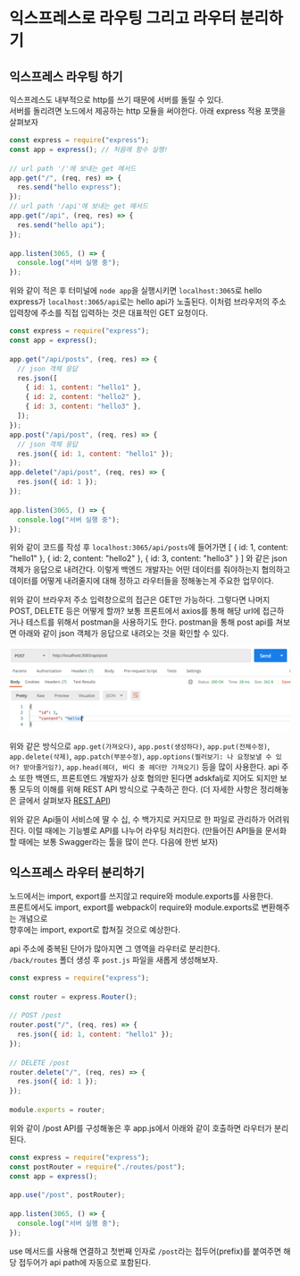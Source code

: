 ﻿# 익스프레스로 라우팅 그리고 라우터 분리하기

## 익스프레스 라우팅 하기

익스프레스도 내부적으로 http를 쓰기 때문에 서버를 돌릴 수 있다.  
서버를 돌리려면 노드에서 제공하는 http 모듈을 써야한다. 아래 express 적용 포맷을 살펴보자

```jsx
const express = require("express");
const app = express(); // 처음에 함수 실행!

// url path '/'에 보내는 get 메서드
app.get("/", (req, res) => {
  res.send("hello express");
});
// url path '/api'에 보내는 get 메서드
app.get("/api", (req, res) => {
  res.send("hello api");
});

app.listen(3065, () => {
  console.log("서버 실행 중");
});
```

위와 같이 적은 후 터미널에 `node app`을 실행시키면 `localhost:3065`로 hello express가 `localhost:3065/api`로는 hello api가 노출된다. 이처럼 브라우저의 주소입력창에 주소를 직접 입력하는 것은 대표적인 GET 요청이다.

```jsx
const express = require("express");
const app = express();

app.get("/api/posts", (req, res) => {
  // json 객체 응답
  res.json([
    { id: 1, content: "hello1" },
    { id: 2, content: "hello2" },
    { id: 3, content: "hello3" },
  ]);
});
app.post("/api/post", (req, res) => {
  // json 객체 응답
  res.json({ id: 1, content: "hello1" });
});
app.delete("/api/post", (req, res) => {
  res.json({ id: 1 });
});

app.listen(3065, () => {
  console.log("서버 실행 중");
});
```

위와 같이 코드를 작성 후 `localhost:3065/api/posts`에 들어가면 [ { id: 1, content: "hello1" }, { id: 2, content: "hello2" }, { id: 3, content: "hello3" } ] 와 같은 json 객체가 응답으로 내려간다. 이렇게 백엔드 개발자는 어떤 데이터를 줘야하는지 협의하고 데이터를 어떻게 내려줄지에 대해 정하고 라우터들을 정해놓는게 주요한 업무이다.

위와 같이 브라우저 주소 입력창으로의 접근은 GET만 가능하다. 그렇다면 나머지 POST, DELETE 등은 어떻게 할까? 보통 프론트에서 axios를 통해 해당 url에 접근하거나 테스트를 위해서 postman을 사용하기도 한다. postman을 통해 post api를 쳐보면 아래와 같이 json 객체가 응답으로 내려오는 것을 확인할 수 있다.

![](../../img/210223-1.png)

위와 같은 방식으로 `app.get(가져오다)`, `app.post(생성하다)`, `app.put(전체수정)`, `app.delete(삭제)`, `app.patch(부분수정)`, `app.options(찔러보기: 나 요청보낼 수 있어? 받아줄거임?)`, `app.head(헤더, 바디 중 헤더만 가져오기)` 등을 많이 사용한다. api 주소 또한 백엔드, 프론트엔드 개발자가 상호 협의만 된다면 adskfalj로 지어도 되지만 보통 모두의 이해를 위해 REST API 방식으로 구축하곤 한다.
(더 자세한 사항은 정리해놓은 글에서 살펴보자 [REST API](https://www.notion.so/REST-API-3ab095c472974407a227580e91b02da9))

위와 같은 Api들이 서비스에 딸 수 십, 수 백가지로 커지므로 한 파일로 관리하가 어려워진다. 이럴 때에는 기능별로 API를 나누어 라우팅 처리한다. (만들어진 API들을 문서화할 때에는 보통 Swagger라는 툴을 많이 쓴다. 다음에 한번 보자)

## 익스프레스 라우터 분리하기

노드에서는 import, export를 쓰지않고 require와 module.exports를 사용한다.  
프론트에서도 import, export를 webpack이 require와 module.exports로 변환해주는 개념으로  
향후에는 import, export로 합쳐질 것으로 예상한다.

api 주소에 중복된 단어가 많아지면 그 영역을 라우터로 분리한다.  
`/back/routes` 폴더 생성 후 `post.js` 파일을 새롭게 생성해보자.

```jsx
const express = require("express");

const router = express.Router();

// POST /post
router.post("/", (req, res) => {
  res.json({ id: 1, content: "hello1" });
});

// DELETE /post
router.delete("/", (req, res) => {
  res.json({ id: 1 });
});

module.exports = router;
```

위와 같이 /post API를 구성해놓은 후 app.js에서 아래와 같이 호출하면 라우터가 분리된다.

```jsx
const express = require("express");
const postRouter = require("./routes/post");
const app = express();

app.use("/post", postRouter);

app.listen(3065, () => {
  console.log("서버 실행 중");
});
```

use 메서드를 사용해 연결하고 첫번째 인자로 `/post`라는 접두어(prefix)를 붙여주면 해당 접두어가 api path에 자동으로 포함된다.
